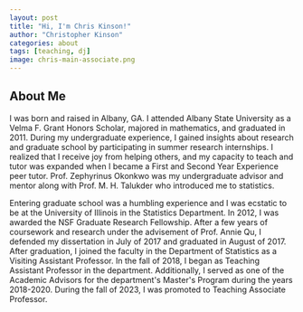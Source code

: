 ```yaml
---
layout: post
title: "Hi, I'm Chris Kinson!"
author: "Christopher Kinson"
categories: about
tags: [teaching, dj]
image: chris-main-associate.png
---
```


## About Me
I was born and raised in Albany, GA. I attended Albany State University as a Velma F. Grant Honors Scholar, majored in mathematics, and graduated in 2011. During my undergraduate experience, I gained insights about research and graduate school by participating in summer research internships.  I realized that I receive joy from helping others, and my capacity to teach and tutor was expanded when I became a First and Second Year Experience peer tutor. Prof. Zephyrinus Okonkwo was my undergraduate advisor and mentor along with Prof. M. H. Talukder who introduced me to statistics.

Entering graduate school was a humbling experience and I was ecstatic to be at the University of Illinois in the Statistics Department. In 2012, I was awarded the NSF Graduate Research Fellowship. After a few years of coursework and research under the advisement of Prof. Annie Qu, I defended my dissertation in July of 2017 and graduated in August of 2017. After graduation, I joined the faculty in the Department of Statistics as a Visiting Assistant Professor. In the fall of 2018, I began as Teaching Assistant Professor in the department. Additionally, I served as one of the Academic Advisors for the department's Master's Program during the years 2018-2020. During the fall of 2023, I was promoted to Teaching Associate Professor.
